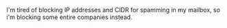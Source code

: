 I'm tired of blocking IP addresses and CIDR for spamming in my mailbox, so i'm blocking some entire companies instead.
